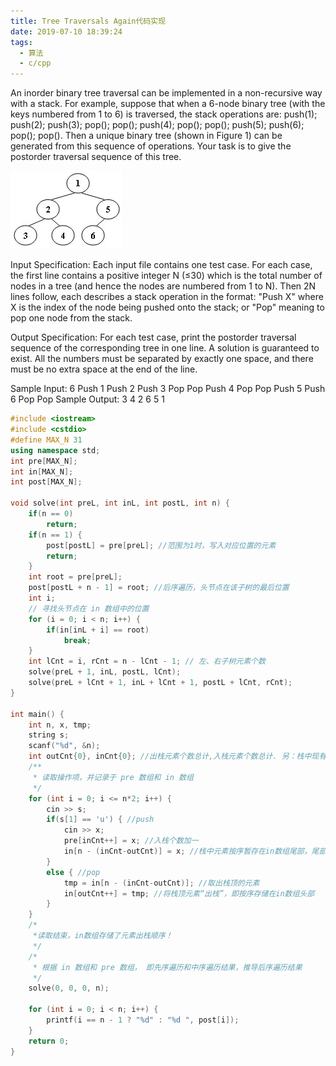 ```yaml
---
title: Tree Traversals Again代码实现
date: 2019-07-10 18:39:24
tags: 
  - 算法
  - c/cpp
---
```


An inorder binary tree traversal can be implemented in a non-recursive way with a stack. For example, suppose that when a 6-node binary tree (with the keys numbered from 1 to 6) is traversed, the stack operations are: push(1); push(2); push(3); pop(); pop(); push(4); pop(); pop(); push(5); push(6); pop(); pop(). Then a unique binary tree (shown in Figure 1) can be generated from this sequence of operations. Your task is to give the postorder traversal sequence of this tree.

![Figure 1](/images/tree-travisals-again.jpg)

Input Specification:
Each input file contains one test case. For each case, the first line contains a positive integer N (≤30) which is the total number of nodes in a tree (and hence the nodes are numbered from 1 to N). Then 2N lines follow, each describes a stack operation in the format: "Push X" where X is the index of the node being pushed onto the stack; or "Pop" meaning to pop one node from the stack.

Output Specification:
For each test case, print the postorder traversal sequence of the corresponding tree in one line. A solution is guaranteed to exist. All the numbers must be separated by exactly one space, and there must be no extra space at the end of the line.

Sample Input:
6
Push 1
Push 2
Push 3
Pop
Pop
Push 4
Pop
Pop
Push 5
Push 6
Pop
Pop
Sample Output:
3 4 2 6 5 1

```c++
#include <iostream>
#include <cstdio>
#define MAX_N 31
using namespace std;
int pre[MAX_N];
int in[MAX_N];
int post[MAX_N];

void solve(int preL, int inL, int postL, int n) {
    if(n == 0)
        return;
    if(n == 1) {
        post[postL] = pre[preL]; //范围为1时，写入对应位置的元素
        return;
    }
    int root = pre[preL];
    post[postL + n - 1] = root; //后序遍历，头节点在该子树的最后位置
    int i;
    // 寻找头节点在 in 数组中的位置
    for (i = 0; i < n; i++) {
        if(in[inL + i] == root)
            break;
    }
    int lCnt = i, rCnt = n - lCnt - 1; // 左、右子树元素个数
    solve(preL + 1, inL, postL, lCnt);
    solve(preL + lCnt + 1, inL + lCnt + 1, postL + lCnt, rCnt);
}

int main() {
    int n, x, tmp;
    string s;
    scanf("%d", &n);
    int outCnt{0}, inCnt{0}; //出栈元素个数总计,入栈元素个数总计. 另：栈中现有元素个数=intCnt-outCnt
    /**
     * 读取操作项，并记录于 pre 数组和 in 数组
     */
    for (int i = 0; i <= n*2; i++) {
        cin >> s;
        if(s[1] == 'u') { //push
            cin >> x;
            pre[inCnt++] = x; //入栈个数加一
            in[n - (inCnt-outCnt)] = x; //栈中元素按序暂存在in数组尾部，尾部相当于一个模拟的栈
        }
        else { //pop
            tmp = in[n - (inCnt-outCnt)]; //取出栈顶的元素
            in[outCnt++] = tmp; //将栈顶元素“出栈”，即按序存储在in数组头部
        }
    }
    /*
     *读取结束，in数组存储了元素出栈顺序！
     */
    /*
     * 根据 in 数组和 pre 数组， 即先序遍历和中序遍历结果，推导后序遍历结果
     */
    solve(0, 0, 0, n);
    
    for (int i = 0; i < n; i++) {
        printf(i == n - 1 ? "%d" : "%d ", post[i]);
    }
    return 0;
}

```
